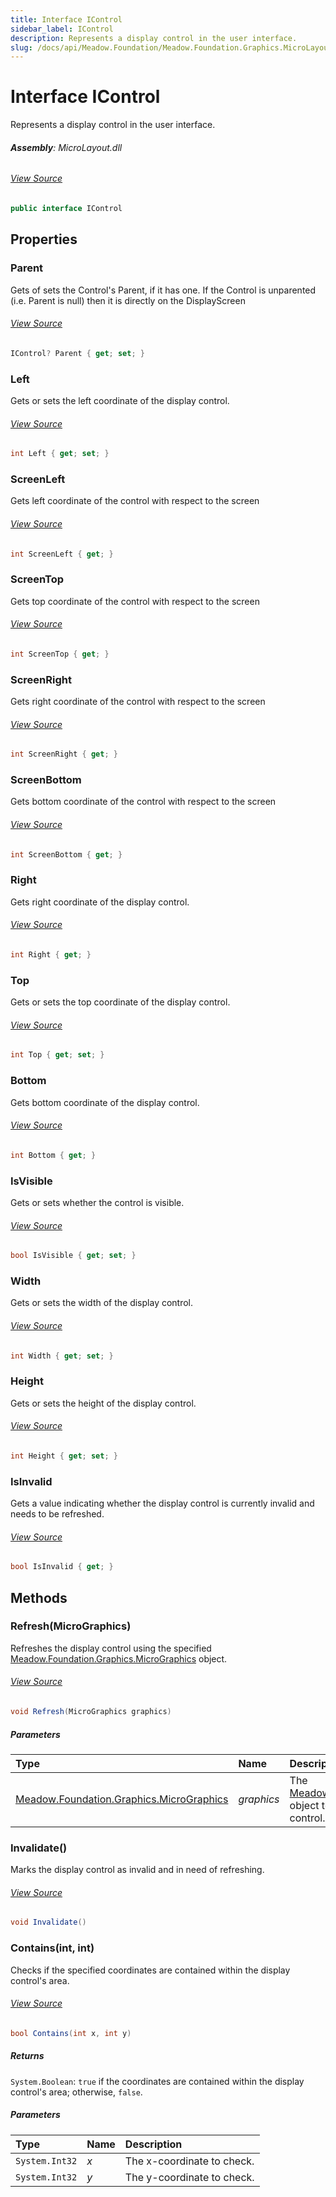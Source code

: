 ```yaml
---
title: Interface IControl
sidebar_label: IControl
description: Represents a display control in the user interface.
slug: /docs/api/Meadow.Foundation/Meadow.Foundation.Graphics.MicroLayout/IControl
---
```

# Interface IControl
Represents a display control in the user interface.

###### **Assembly**: MicroLayout.dll
###### [View Source](https://github.com/WildernessLabs/Meadow.Foundation.git/blob/develop/Source/Meadow.Foundation.Libraries_and_Frameworks/Graphics.MicroLayout/Driver/IControl.cs#L6)
```csharp title="Declaration"
public interface IControl
```
## Properties
### Parent
Gets of sets the Control's Parent, if it has one.  If the Control is unparented (i.e. Parent is null) then it is directly on the DisplayScreen
###### [View Source](https://github.com/WildernessLabs/Meadow.Foundation.git/blob/develop/Source/Meadow.Foundation.Libraries_and_Frameworks/Graphics.MicroLayout/Driver/IControl.cs#L11)
```csharp title="Declaration"
IControl? Parent { get; set; }
```
### Left
Gets or sets the left coordinate of the display control.
###### [View Source](https://github.com/WildernessLabs/Meadow.Foundation.git/blob/develop/Source/Meadow.Foundation.Libraries_and_Frameworks/Graphics.MicroLayout/Driver/IControl.cs#L16)
```csharp title="Declaration"
int Left { get; set; }
```
### ScreenLeft
Gets left coordinate of the control with respect to the screen
###### [View Source](https://github.com/WildernessLabs/Meadow.Foundation.git/blob/develop/Source/Meadow.Foundation.Libraries_and_Frameworks/Graphics.MicroLayout/Driver/IControl.cs#L21)
```csharp title="Declaration"
int ScreenLeft { get; }
```
### ScreenTop
Gets top coordinate of the control with respect to the screen
###### [View Source](https://github.com/WildernessLabs/Meadow.Foundation.git/blob/develop/Source/Meadow.Foundation.Libraries_and_Frameworks/Graphics.MicroLayout/Driver/IControl.cs#L26)
```csharp title="Declaration"
int ScreenTop { get; }
```
### ScreenRight
Gets right coordinate of the control with respect to the screen
###### [View Source](https://github.com/WildernessLabs/Meadow.Foundation.git/blob/develop/Source/Meadow.Foundation.Libraries_and_Frameworks/Graphics.MicroLayout/Driver/IControl.cs#L31)
```csharp title="Declaration"
int ScreenRight { get; }
```
### ScreenBottom
Gets bottom coordinate of the control with respect to the screen
###### [View Source](https://github.com/WildernessLabs/Meadow.Foundation.git/blob/develop/Source/Meadow.Foundation.Libraries_and_Frameworks/Graphics.MicroLayout/Driver/IControl.cs#L36)
```csharp title="Declaration"
int ScreenBottom { get; }
```
### Right
Gets right coordinate of the display control.
###### [View Source](https://github.com/WildernessLabs/Meadow.Foundation.git/blob/develop/Source/Meadow.Foundation.Libraries_and_Frameworks/Graphics.MicroLayout/Driver/IControl.cs#L41)
```csharp title="Declaration"
int Right { get; }
```
### Top
Gets or sets the top coordinate of the display control.
###### [View Source](https://github.com/WildernessLabs/Meadow.Foundation.git/blob/develop/Source/Meadow.Foundation.Libraries_and_Frameworks/Graphics.MicroLayout/Driver/IControl.cs#L46)
```csharp title="Declaration"
int Top { get; set; }
```
### Bottom
Gets bottom coordinate of the display control.
###### [View Source](https://github.com/WildernessLabs/Meadow.Foundation.git/blob/develop/Source/Meadow.Foundation.Libraries_and_Frameworks/Graphics.MicroLayout/Driver/IControl.cs#L51)
```csharp title="Declaration"
int Bottom { get; }
```
### IsVisible
Gets or sets whether the control is visible.
###### [View Source](https://github.com/WildernessLabs/Meadow.Foundation.git/blob/develop/Source/Meadow.Foundation.Libraries_and_Frameworks/Graphics.MicroLayout/Driver/IControl.cs#L56)
```csharp title="Declaration"
bool IsVisible { get; set; }
```
### Width
Gets or sets the width of the display control.
###### [View Source](https://github.com/WildernessLabs/Meadow.Foundation.git/blob/develop/Source/Meadow.Foundation.Libraries_and_Frameworks/Graphics.MicroLayout/Driver/IControl.cs#L61)
```csharp title="Declaration"
int Width { get; set; }
```
### Height
Gets or sets the height of the display control.
###### [View Source](https://github.com/WildernessLabs/Meadow.Foundation.git/blob/develop/Source/Meadow.Foundation.Libraries_and_Frameworks/Graphics.MicroLayout/Driver/IControl.cs#L66)
```csharp title="Declaration"
int Height { get; set; }
```
### IsInvalid
Gets a value indicating whether the display control is currently invalid and needs to be refreshed.
###### [View Source](https://github.com/WildernessLabs/Meadow.Foundation.git/blob/develop/Source/Meadow.Foundation.Libraries_and_Frameworks/Graphics.MicroLayout/Driver/IControl.cs#L71)
```csharp title="Declaration"
bool IsInvalid { get; }
```
## Methods
### Refresh(MicroGraphics)
Refreshes the display control using the specified [Meadow.Foundation.Graphics.MicroGraphics](../Meadow.Foundation.Graphics/MicroGraphics) object.
###### [View Source](https://github.com/WildernessLabs/Meadow.Foundation.git/blob/develop/Source/Meadow.Foundation.Libraries_and_Frameworks/Graphics.MicroLayout/Driver/IControl.cs#L77)
```csharp title="Declaration"
void Refresh(MicroGraphics graphics)
```

##### Parameters

| Type | Name | Description |
|:--- |:--- |:--- |
| [Meadow.Foundation.Graphics.MicroGraphics](../Meadow.Foundation.Graphics/MicroGraphics) | *graphics* | The [Meadow.Foundation.Graphics.MicroGraphics](../Meadow.Foundation.Graphics/MicroGraphics) object to use for refreshing the display control. |

### Invalidate()
Marks the display control as invalid and in need of refreshing.
###### [View Source](https://github.com/WildernessLabs/Meadow.Foundation.git/blob/develop/Source/Meadow.Foundation.Libraries_and_Frameworks/Graphics.MicroLayout/Driver/IControl.cs#L82)
```csharp title="Declaration"
void Invalidate()
```
### Contains(int, int)
Checks if the specified coordinates are contained within the display control's area.
###### [View Source](https://github.com/WildernessLabs/Meadow.Foundation.git/blob/develop/Source/Meadow.Foundation.Libraries_and_Frameworks/Graphics.MicroLayout/Driver/IControl.cs#L90)
```csharp title="Declaration"
bool Contains(int x, int y)
```

##### Returns

`System.Boolean`: `true` if the coordinates are contained within the display control's area; otherwise, `false`.
##### Parameters

| Type | Name | Description |
|:--- |:--- |:--- |
| `System.Int32` | *x* | The x-coordinate to check. |
| `System.Int32` | *y* | The y-coordinate to check. |

